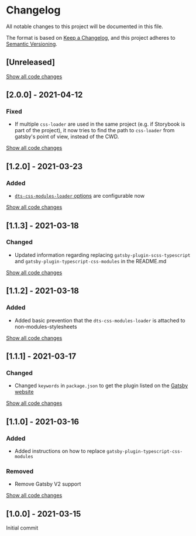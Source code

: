 # Changelog

All notable changes to this project will be documented in this file.

The format is based on [Keep a Changelog](https://keepachangelog.com/en/1.0.0/),
and this project adheres to [Semantic Versioning](https://semver.org/spec/v2.0.0.html).

## [Unreleased]

[Show all code changes](https://github.com/jens-duttke/gatsby-plugin-dts-css-modules/compare/v2.0.0...HEAD)

## [2.0.0] - 2021-04-12

### Fixed

- If multiple `css-loader` are used in the same project (e.g. if Storybook is part of the project), it now tries to find the path to `css-loader` from gatsby's point of view, instead of the CWD.

[Show all code changes](https://github.com/jens-duttke/gatsby-plugin-dts-css-modules/compare/v1.2.0...v2.0.0)

## [1.2.0] - 2021-03-23

### Added

- [`dts-css-modules-loader` options](https://github.com/Megaputer/dts-css-modules-loader#options) are configurable now

[Show all code changes](https://github.com/jens-duttke/gatsby-plugin-dts-css-modules/compare/v1.1.3...v1.2.0)

## [1.1.3] - 2021-03-18

### Changed

- Updated information regarding replacing `gatsby-plugin-scss-typescript` and `gatsby-plugin-typescript-css-modules` in the README.md

[Show all code changes](https://github.com/jens-duttke/gatsby-plugin-dts-css-modules/compare/v1.1.2...v1.1.3)

## [1.1.2] - 2021-03-18

### Added

- Added basic prevention that the `dts-css-modules-loader` is attached to non-modules-stylesheets

[Show all code changes](https://github.com/jens-duttke/gatsby-plugin-dts-css-modules/compare/v1.1.1...v1.1.2)

## [1.1.1] - 2021-03-17

### Changed

- Changed `keywords` in `package.json` to get the plugin listed on the [Gatsby website](https://www.gatsbyjs.com/plugins/gatsby-plugin-dts-css-modules/)

[Show all code changes](https://github.com/jens-duttke/gatsby-plugin-dts-css-modules/compare/v1.1.0...v1.1.1)

## [1.1.0] - 2021-03-16

### Added

- Added instructions on how to replace `gatsby-plugin-typescript-css-modules`

### Removed

- Remove Gatsby V2 support

[Show all code changes](https://github.com/jens-duttke/gatsby-plugin-dts-css-modules/compare/v1.0.0...v1.1.0)

## [1.0.0] - 2021-03-15

Initial commit
